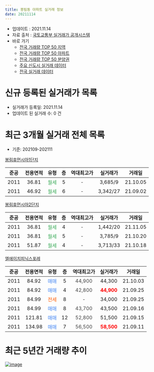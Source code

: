 ```yaml
---
title: 봉림동 아파트 실거래 정보
date: 20211114
---
```


* 업데이트 : 2021.11.14
* 자료 출처 : [국토교통부 실거래가 공개시스템](http://rt.molit.go.kr)
* 바로 가기
    * [전국 거래량 TOP 50 지역](https://apt-info.github.io/apt-trade-info/tr)
    * [전국 거래량 TOP 50 아파트](https://apt-info.github.io/apt-trade-info/ta)
    * [전국 거래량 TOP 50 분양권](https://apt-info.github.io/apt-trade-info/tb)
    * [주요 신도시 실거래 데이터](https://apt-info.github.io/apt-trade-info/newtown)
    * [전국 실거래 데이터](https://apt-info.github.io/apt-trade-info/all)



<script async src="https://pagead2.googlesyndication.com/pagead/js/adsbygoogle.js"></script>
<!-- 기본광고 -->
<ins class="adsbygoogle"
     style="display:block"
     data-ad-client="ca-pub-1142216861245946"
     data-ad-slot="4805727019"
     data-ad-format="auto"
     data-full-width-responsive="true"></ins>
<script>
     (adsbygoogle = window.adsbygoogle || []).push({});
</script>


# 신규 등록된 실거래가 목록

* 실거래가 등록일: 2021.11.14
* 업데이트 된 실거래 수: 0 건




<script async src="https://pagead2.googlesyndication.com/pagead/js/adsbygoogle.js"></script>
<!-- 기본광고 -->
<ins class="adsbygoogle"
     style="display:block"
     data-ad-client="ca-pub-1142216861245946"
     data-ad-slot="4805727019"
     data-ad-format="auto"
     data-full-width-responsive="true"></ins>
<script>
     (adsbygoogle = window.adsbygoogle || []).push({});
</script>


# 최근 3개월 실거래 전체 목록
* 기준: 202109-202111


[봉림휴먼시아1단지](https://search.naver.com/search.naver?query=%EB%B4%89%EB%A6%BC%ED%9C%B4%EB%A8%BC%EC%8B%9C%EC%95%841%EB%8B%A8%EC%A7%80)

|준공|전용면적|유형|층|역대최고가|실거래가|거래일|
|:---:|:---:|:---:|:---:|:---:|:---:|:---:|
|2011|36.81|<span style="color:#34A853">월세</span>|5|<span style="color:#444444">-</span>|3,685/9|21.10.05|
|2011|46.92|<span style="color:#34A853">월세</span>|6|<span style="color:#444444">-</span>|3,342/27|21.09.02|

[봉림휴먼시아2단지](https://search.naver.com/search.naver?query=%EB%B4%89%EB%A6%BC%ED%9C%B4%EB%A8%BC%EC%8B%9C%EC%95%842%EB%8B%A8%EC%A7%80)

|준공|전용면적|유형|층|역대최고가|실거래가|거래일|
|:---:|:---:|:---:|:---:|:---:|:---:|:---:|
|2011|36.81|<span style="color:#34A853">월세</span>|4|<span style="color:#444444">-</span>|1,442/20|21.11.05|
|2011|36.81|<span style="color:#34A853">월세</span>|5|<span style="color:#444444">-</span>|3,785/9|21.10.20|
|2011|51.87|<span style="color:#34A853">월세</span>|4|<span style="color:#444444">-</span>|3,713/33|21.10.18|

[엘에이치피닉스포레](https://search.naver.com/search.naver?query=%EC%97%98%EC%97%90%EC%9D%B4%EC%B9%98%ED%94%BC%EB%8B%89%EC%8A%A4%ED%8F%AC%EB%A0%88)

|준공|전용면적|유형|층|역대최고가|실거래가|거래일|
|:---:|:---:|:---:|:---:|:---:|:---:|:---:|
|2011|84.92|<span style="color:#4285F3">매매</span>|5|<span style="color:#444444">44,900</span>|44,300|21.10.03|
|2011|84.92|<span style="color:#4285F3">매매</span>|4|<span style="color:#444444">42,800</span>|<b><span style="color:#FF0000">44,900</span></b>|21.09.25|
|2011|84.99|<span style="color:#FF5A00">전세</span>|8|<span style="color:#444444">-</span>|34,000|21.09.25|
|2011|84.99|<span style="color:#4285F3">매매</span>|8|<span style="color:#444444">43,700</span>|43,500|21.09.16|
|2011|121.81|<span style="color:#4285F3">매매</span>|12|<span style="color:#444444">52,800</span>|51,500|21.09.15|
|2011|134.98|<span style="color:#4285F3">매매</span>|7|<span style="color:#444444">56,500</span>|<b><span style="color:#FF0000">58,500</span></b>|21.09.11|



<script async src="https://pagead2.googlesyndication.com/pagead/js/adsbygoogle.js"></script>
<!-- 기본광고 -->
<ins class="adsbygoogle"
     style="display:block"
     data-ad-client="ca-pub-1142216861245946"
     data-ad-slot="4805727019"
     data-ad-format="auto"
     data-full-width-responsive="true"></ins>
<script>
     (adsbygoogle = window.adsbygoogle || []).push({});
</script>


# 최근 5년간 거래량 추이


<div style="width:100%;">
    <canvas id="deal_progress" height="200"></canvas>
</div>

<script>
new Chart(document.getElementById("deal_progress"), {
    type: 'line',
    data: {
        labels: ['16.01','16.02','16.03','16.04','16.05','16.06','16.07','16.08','16.09','16.10','16.11','16.12','17.01','17.02','17.03','17.04','17.05','17.06','17.07','17.08','17.09','17.10','17.11','17.12','18.01','18.02','18.03','18.04','18.05','18.07','18.08','18.09','18.10','18.11','18.12','19.01','19.02','19.03','19.04','19.05','19.06','19.07','19.08','19.09','19.10','19.11','19.12','20.01','20.02','20.03','20.04','20.05','20.06','20.07','20.08','20.09','20.10','20.11','20.12','21.01','21.02','21.03','21.04','21.05','21.06','21.07','21.08','21.09','21.10','21.11'],
        datasets: [{
            label: '매매/분양권',
            data: [2,0,3,2,1,1,3,2,3,0,4,1,2,1,2,0,0,1,0,1,0,2,0,0,0,0,1,0,1,0,2,1,1,1,0,1,1,1,1,5,0,5,0,1,3,7,6,1,4,1,1,1,7,2,4,1,11,10,7,0,0,4,0,3,2,3,3,4,1,0],
            borderColor: "rgba(66, 133, 243, 1)",
            backgroundColor: "rgba(66, 133, 243, 0.05)",
            borderWidth: 1,
            pointRadius: 0,
            fill: false,
            lineTension: 0
        },{
            label: '전/월세',
            data: [7,5,4,8,3,6,4,2,3,2,2,2,1,4,2,1,4,4,7,37,3,5,36,11,9,8,2,1,0,5,5,4,1,1,2,4,3,11,3,11,6,8,26,6,6,23,7,6,7,10,9,2,2,3,9,6,6,4,3,2,1,4,4,4,5,3,10,2,3,1],
            borderColor: "rgba(255, 90, 0, 1)",
            backgroundColor: "rgba(255, 90, 0, 0.05)",
            borderWidth: 1,
            pointRadius: 0,
            fill: false,
            lineTension: 0
        },{
            label: '합계',
            data: [9,5,7,10,4,7,7,4,6,2,6,3,3,5,4,1,4,5,7,38,3,7,36,11,9,8,3,1,1,5,7,5,2,2,2,5,4,12,4,16,6,13,26,7,9,30,13,7,11,11,10,3,9,5,13,7,17,14,10,2,1,8,4,7,7,6,13,6,4,1],
            borderColor: "rgba(0, 0, 0, 1)",
            backgroundColor: "rgba(0, 0, 0, 0.03)",
            borderWidth: 0.1,
            pointRadius: 0,
            fill: true,
            lineTension: 0
        }
        ]
    },
    options: {
        responsive: true,
        title: {
            display: false
        },
        tooltips: {
            mode: 'index',
            intersect: false
        },
        hover: {
            mode: 'nearest',
            intersect: true
        },
        scales: {
            xAxes: [{
                display: true,
                scaleLabel: {
                    display: true,
                    labelString: '년/월'
                }
            }],
            yAxes: [{
                display: true,
                ticks: {
                    suggestedMin: 0,
                },
                scaleLabel: {
                    display: true,
                    labelString: '실거래 수'
                }
            }]
        }
    }
});

</script>


[![image](https://apt-info.github.io/images/2020-01-03-apt-trade-info/1024x500.png)](https://play.google.com/store/apps/details?id=com.aptinfo.apttradeinfo)

